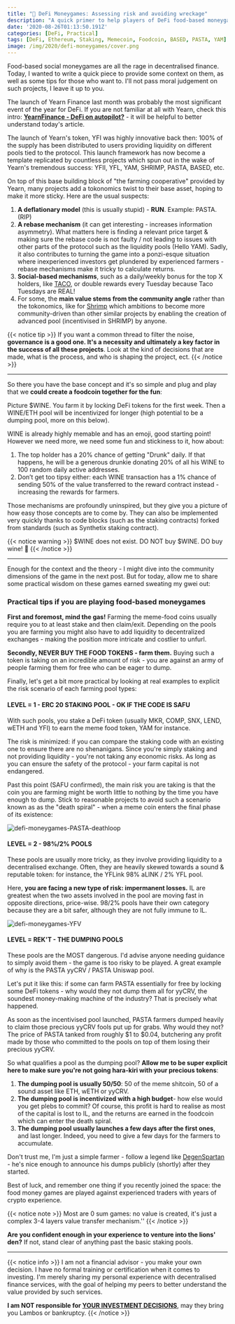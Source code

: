 ```yaml
---
title: "🧭 DeFi Moneygames: Assessing risk and avoiding wreckage"
description: "A quick primer to help players of DeFi food-based moneygames to understand the basic template (go WINE!), assess the risk & save their precious tokens."
date: '2020-08-26T01:13:50.191Z'
categories: [DeFi, Practical]
tags: [DeFi, Ethereum, Staking, Memecoin, Foodcoin, BASED, PASTA, YAM]
image: /img/2020/defi-moneygames/cover.png
---
```


Food-based social moneygames are all the rage in decentralised finance. Today, I wanted to write a quick piece to provide some context on them, as well as some tips for those who want to. I'll not pass moral judgement on such projects, I leave it up to you.

The launch of Yearn Finance last month was probably the most significant event of the year for DeFi. If you are not familiar at all with Yearn, check this intro: **[YearnFinance - DeFi on autopilot?](https://tokenbrice.xyz/content/posts/2020/yearn-finance-YFI.md)** - it will be helpful to better understand today's article.

The launch of Yearn's token, YFI was highly innovative back then: 100% of the supply has been distributed to users providing liquidity on different pools tied to the protocol. This launch framework has now become a template replicated by countless projects which spun out in the wake of Yearn's tremendous success: YFII, YFL, YAM, SHRIMP, PASTA, BASED, etc.

On top of this base building block of "the farming cooperative" provided by Yearn, many projects add a tokonomics twist to their base asset, hoping to make it more sticky. Here are the usual suspects:

1. **A deflationary model** (this is usually stupid) - **RUN**. Example: PASTA. (RIP)
2. **A rebase mechanism** (it can get interesting - increases information asymmetry). What matters here is finding a relevant price target & making sure the rebase code is not faulty / not leading to issues with other parts of the protocol such as the liquidity pools (Hello YAM). Sadly, it also contributes to turning the game into a ponzi-esque situation where inexperienced investors get plundered by experienced farmers - rebase mechanisms make it tricky to calculate returns.
3. **Social-based mechanisms**, such as a daily/weekly bonus for the top X holders, like [TACO](https://twitter.com/Taconomics101), or double rewards every Tuesday because Taco Tuesdays are REAL!
4. For some, the **main value stems from the community angle** rather than the tokonomics, like for [Shrimp](http://shrimp.finance/) which ambitions to become more community-driven than other similar projects by enabling the creation of advanced pool (incentivised in SHRIMP) by anyone.

{{< notice tip >}}
If you want a common thread to filter the noise, **governance is a good one. It's a necessity and ultimately a key factor in the success of all these projects**. Look at the kind of decisions that are made, what is the process, and who is shaping the project, ect.
{{< /notice >}}

---

So there you have the base concept and it's so simple and plug and play that we **could create a foodcoin together for the fun**:

Picture $WINE. You farm it by locking DeFi tokens for the first week. Then a WINE/ETH pool will be incentivized for longer (high potential to be a dumping pool, more on this below).

WINE is already highly memable and has an emoji, good starting point! However we need more, we need some fun and stickiness to it, how about:

1. The top holder has a 20% chance of getting "Drunk" daily. If that happens, he will be a generous drunkie donating 20% of all his WINE to 100 random daily active addresses.
2. Don’t get too tipsy either: each WINE transaction has a 1% chance of sending 50% of the value transferred to the reward contract instead - increasing the rewards for farmers.

Those mechanisms are profoundly uninspired, but they give you a picture of how easy those concepts are to come by. They can also be implemented very quickly thanks to code blocks (such as the staking contracts) forked from standards (such as Synthetix staking contract).

{{< notice warning >}}
$WINE does not exist. DO NOT buy $WINE. DO buy wine! 🍷
{{< /notice >}}

---

Enough for the context and the theory - I might dive into the community dimensions of the game in the next post. But for today, allow me to share some practical wisdom on these games earned sweating my gwei out:

### Practical tips if you are playing food-based moneygames

**First and foremost, mind the gas!** Farming the meme-food coins usually require you to at least stake and then claim/exit. Depending on the pools you are farming you might also have to add liquidity to decentralized exchanges - making the position more intricate and costlier to unfurl.

**Secondly, NEVER BUY THE FOOD TOKENS - farm them.** Buying such a token is taking on an incredible amount of risk - you are against an army of people farming them for free who can be eager to dump.

Finally, let's get a bit more practical by looking at real examples to explicit the risk scenario of each farming pool types: 


#### LEVEL = 1 - ERC 20 STAKING POOL - OK IF THE CODE IS SAFU

With such pools, you stake a DeFi token (usually MKR, COMP, SNX, LEND, wETH and YFI) to earn the meme food token, YAM for instance.

The risk is minimized: if you can compare the staking code with an existing one to ensure there are no shenanigans. Since you're simply staking and not providing liquidity - you're not taking any economic risks. As long as you can ensure the safety of the protocol - your farm capital is not endangered.

Past this point (SAFU confirmed), the main risk you are taking is that the coin you are farming might be worth little to nothing by the time you have enough to dump. Stick to reasonable projects to avoid such a scenario known as as the "death spiral" - when a meme coin enters the final phase of its existence:

![defi-moneygames-PASTA-deathloop](/img/2020/defi-moneygames/pasta-deathloop.png "The end of PASTA was quite abrupt.")


#### LEVEL = 2 - 98%/2% POOLS

These pools are usually more tricky, as they involve providing liquidity to a decentralised exchange. Often, they are heavily skewed towards a sound & reputable token: for instance, the YFLink 98% aLINK / 2% YFL pool.

Here, **you are facing a new type of risk: impermanent losses.** IL are greatest when the two assets involved in the pool are moving fast in opposite directions, price-wise. 98/2% pools have their own category because they are a bit safer, although they are not fully immune to IL.

![defi-moneygames-YFV](/img/2020/defi-moneygames/yfv.png "YFV is another moneygame following the 98/2 pool model")

#### LEVEL = REK'T - THE DUMPING POOLS

These pools are the MOST dangerous. I'd advise anyone needing guidance to simply avoid them - the game is too risky to be played. A great example of why is the PASTA yyCRV / PASTA Uniswap pool.

Let's put it like this: if some can farm PASTA essentially for free by locking some DeFi tokens - why would they not dump them all for yyCRV, the soundest money-making machine of the industry? That is precisely what happened. 

As soon as the incentivised pool launched, PASTA farmers dumped heavily to claim those precious yyCRV fools put up for grabs. Why would they not? The price of PASTA tanked from roughly $1 to $0.04, butchering any profit made by those who committed to the pools on top of them losing their precious yyCRV.

So what qualifies a pool as the dumping pool? **Allow me to be super explicit here to make sure you're not going hara-kiri with your precious tokens**:

1. **The dumping pool is usually 50/50**: 50 of the meme shitcoin, 50 of a sound asset like ETH, wETH or yyCRV.
2. **The dumping pool is incentivized with a high budget**- how else would you get plebs to commit? Of course, this profit is hard to realise as most of the capital is lost to IL, and the returns are earned in the foodcoin which can enter the death spiral.
3. **The dumping pool usually launches a few days after the first ones**, and last longer. Indeed, you need to give a few days for the farmers to accumulate.

Don't trust me, I'm just a simple farmer - follow a legend like [DegenSpartan](https://twitter.com/DegenSpartan/status/1296619171984232448?s=20) - he's nice enough to announce his dumps publicly (shortly) after they started.

Best of luck, and remember one thing if you recently joined the space: the food money games are played against experienced traders with years of crypto experience. 

{{< notice note >}}
Most are 0 sum games: no value is created, it's just a complex 3-4 layers value transfer mechanism.''
{{< /notice >}}

**Are you confident enough in your experience to venture into the lions' den?** If not, stand clear of anything past the basic staking pools.

---

{{< notice info >}}
I am not a financial advisor - you make your own decision. I have no formal training or certification when it comes to investing. I'm merely sharing my personal experience with decentralised finance services, with the goal of helping my peers to better understand the value provided by such services.

**I am NOT responsible for <u>YOUR INVESTMENT DECISIONS</u>**, may they bring you Lambos or bankruptcy.
{{< /notice >}}